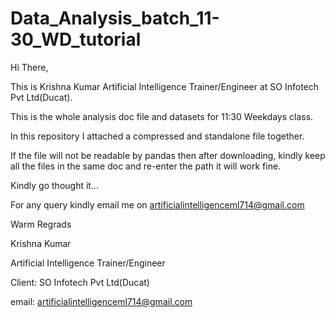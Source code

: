 # Data_Analysis_batch_11-30_WD_tutorial


Hi There,

This is Krishna Kumar Artificial Intelligence Trainer/Engineer at SO Infotech Pvt Ltd(Ducat).

This is the whole analysis doc file and datasets for 11:30 Weekdays class.

In this repository I attached a compressed and standalone file together.

If the file will not be readable by pandas then after downloading, kindly keep all the files in the same doc and re-enter the path it will work fine.

Kindly go thought it...

For any query kindly email me on artificialintelligenceml714@gmail.com

Warm Regrads

Krishna Kumar

Artificial Intelligence Trainer/Engineer

Client: SO Infotech Pvt Ltd(Ducat)

email: artificialintelligenceml714@gmail.com

